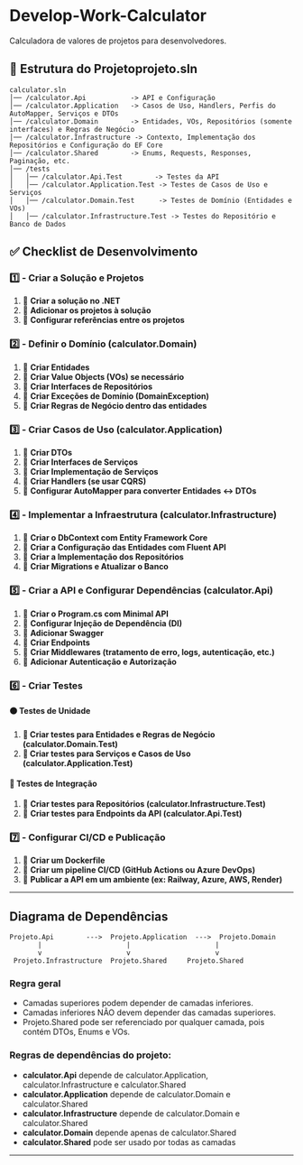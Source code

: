# Develop-Work-Calculator

Calculadora de valores de projetos para desenvolvedores.

## 📂 Estrutura do Projetoprojeto.sln

```
calculator.sln
│── /calculator.Api           -> API e Configuração
│── /calculator.Application   -> Casos de Uso, Handlers, Perfis do AutoMapper, Serviços e DTOs
│── /calculator.Domain        -> Entidades, VOs, Repositórios (somente interfaces) e Regras de Negócio
│── /calculator.Infrastructure -> Contexto, Implementação dos Repositórios e Configuração do EF Core
│── /calculator.Shared        -> Enums, Requests, Responses, Paginação, etc.
│── /tests
│   │── /calculator.Api.Test        -> Testes da API
│   │── /calculator.Application.Test -> Testes de Casos de Uso e Serviços
│   │── /calculator.Domain.Test      -> Testes de Domínio (Entidades e VOs)
│   │── /calculator.Infrastructure.Test -> Testes do Repositório e Banco de Dados

```



## ✅ Checklist de Desenvolvimento

### 1️⃣ - Criar a Solução e Projetos
1. 🔲 **Criar a solução no .NET**
2. 🔲 **Adicionar os projetos à solução**
3. 🔲 **Configurar referências entre os projetos**

### 2️⃣ - Definir o Domínio (calculator.Domain)
1. 🔲 **Criar Entidades**<br>
2. 🔲 **Criar Value Objects (VOs) se necessário**
3. 🔲 **Criar Interfaces de Repositórios**
4. 🔲 **Criar Exceções de Domínio (DomainException)**
5. 🔲 **Criar Regras de Negócio dentro das entidades**

### 3️⃣ - Criar Casos de Uso (calculator.Application)
1. 🔲 **Criar DTOs**<br>
2. 🔲 **Criar Interfaces de Serviços**
3. 🔲 **Criar Implementação de Serviços**
4. 🔲 **Criar Handlers (se usar CQRS)**
5. 🔲 **Configurar AutoMapper para converter Entidades <-> DTOs**

### 4️⃣ - Implementar a Infraestrutura (calculator.Infrastructure)
1. 🔲 **Criar o DbContext com Entity Framework Core**
2. 🔲 **Criar a Configuração das Entidades com Fluent API**
3. 🔲 **Criar a Implementação dos Repositórios**
4. 🔲 **Criar Migrations e Atualizar o Banco**

### 5️⃣ - Criar a API e Configurar Dependências (calculator.Api)
1. 🔲 **Criar o Program.cs com Minimal API**
2. 🔲 **Configurar Injeção de Dependência (DI)**
3. 🔲 **Adicionar Swagger**
4. 🔲 **Criar Endpoints**
5. 🔲 **Criar Middlewares (tratamento de erro, logs, autenticação, etc.)**
6. 🔲 **Adicionar Autenticação e Autorização**

### 6️⃣ - Criar Testes
#### 🟠 Testes de Unidade
1. **🔲 Criar testes para Entidades e Regras de Negócio (calculator.Domain.Test)**
2. **🔲 Criar testes para Serviços e Casos de Uso (calculator.Application.Test)**

#### 🔵 Testes de Integração
1. 🔲 **Criar testes para Repositórios (calculator.Infrastructure.Test)**
2. 🔲 **Criar testes para Endpoints da API (calculator.Api.Test)**

### 7️⃣ - Configurar CI/CD e Publicação
1. 🔲 **Criar um Dockerfile**
2. 🔲 **Criar um pipeline CI/CD (GitHub Actions ou Azure DevOps)**
3. 🔲 **Publicar a API em um ambiente (ex: Railway, Azure, AWS, Render)**

---

##  Diagrama de Dependências

```
Projeto.Api        --->  Projeto.Application  --->  Projeto.Domain
       |                     |                     |
       v                     v                     v
 Projeto.Infrastructure  Projeto.Shared     Projeto.Shared

```
### Regra geral
* Camadas superiores podem depender de camadas inferiores.
* Camadas inferiores NÃO devem depender das camadas superiores.
* Projeto.Shared pode ser referenciado por qualquer camada, pois contém DTOs, Enums e VOs.

### Regras de dependências do projeto:
* **calculator.Api** depende de calculator.Application, calculator.Infrastructure e calculator.Shared
* **calculator.Application** depende de calculator.Domain e calculator.Shared
* **calculator.Infrastructure** depende de calculator.Domain e calculator.Shared
* **calculator.Domain** depende apenas de calculator.Shared
* **calculator.Shared** pode ser usado por todas as camadas
---
